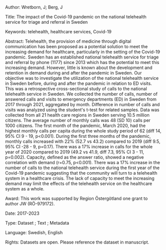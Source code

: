 Author: Wretborn, J; Berg, J

Title: The impact of the Covid-19 pandemic on the national telehealth service for triage and referral in Sweden

Keywords: telehealth, healthcare services, Covid-19

Abstract: Telehealth, the provision of medicine through digital communication has been proposed as a potential solution to meet the increasing demand for healthcare, particularly in the setting of the Covid-19 pandemic. Sweden has an established national telehealth service for triage and referral by phone (1177) since 2013 which has the potential to meet this increasing demand. However, little is known about the development and retention in demand during and after the pandemic in Sweden. Our objective was to investigate the utilization of the national telehealth service in Sweden before, during and after the pandemic in relation to ED visits. This was a retrospective cross-sectional study of calls to the national telehealth service in Sweden. We collected the number of calls, number of answered calls and visits to emergency departments (ED) in Sweden from 2017 through 2021, aggregated by month. Difference in number of calls and visits was analyzed using the student's t-test for related samples. Data was collected from all 21 health care regions in Sweden serving 10.5 million citizens. The average number of monthly calls was 48 (SD 10) calls per 1000 citizens. The first month of the pandemic, March 2020, had the highest monthly calls per capita during the whole study period of 62 (diff 14, 95% CI 9 - 19, p<0.001). During the first three months of the pandemic, monthly calls increased with 22% (52.7 vs 43.2) compared to 2019 (diff 9.5, 95% CI -28 - 9, p=0.17). There was a 17% increase in calls for the whole year of 2020 compared to 2019 (49.2 vs 41.9, diff 7.3, 95% CI 3 - 11, p=0.002). Capacity, defined as the answer ratio, showed a negative correlation with demand (r=0.75, p<0.001). There was a 17% increase in the number of calls to the national telehealth service during the first year of the Covid-19 pandemic suggesting that the community will turn to a telehealth system in a healthcare crisis. The lack of capacity to meet the increasing demand may limit the effects of the telehealth service on the healthcare system as a whole.


Award: This work was supported by Region Östergötland one grant to author JW (RÖ-979172).

Date: 2017-2023

Type: Dataset ; Text ; Metadata

Language: Swedish, English

Rights: Datasets are open. Please reference the dataset in manuscript.